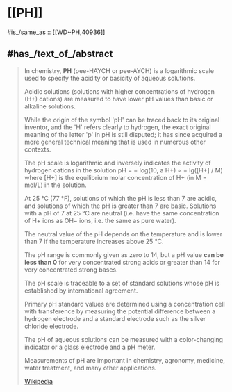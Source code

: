 
# [[PH]]

#is_/same_as :: [[WD~PH,40936]] 

## #has_/text_of_/abstract 

> In chemistry, **PH** (pee-HAYCH or pee-AYCH) is a logarithmic scale 
> used to specify the acidity or basicity of aqueous solutions. 
> 
> Acidic solutions (solutions with higher concentrations of hydrogen (H+) cations) 
> are measured to have lower pH values than basic or alkaline solutions. 
> 
> While the origin of the symbol 'pH' can be traced back to its original inventor, 
> and the 'H' refers clearly to hydrogen, 
> the exact original meaning of the letter 'p' in pH is still disputed; 
> it has since acquired a more general technical meaning that is used in numerous other contexts.
>
> The pH scale is logarithmic and inversely indicates the activity of hydrogen cations in the solution
>           pH = − log(10, a H+) ≈ − lg([H+] / M)
> where [H+] is the equilibrium molar concentration of H+ (in M = mol/L) in the solution. 
> 
> At 25 °C (77 °F), solutions of which the pH is less than 7 are acidic, 
> and solutions of which the pH is greater than 7 are basic. 
> Solutions with a pH of 7 at 25 °C are neutral 
> (i.e. have the same concentration of H+ ions as OH− ions, i.e. the same as pure water). 
> 
> The neutral value of the pH depends on the temperature 
> and is lower than 7 if the temperature increases above 25 °C. 
> 
> The pH range is commonly given as zero to 14, but a pH value **can be less than 0** 
> for very concentrated strong acids or greater than 14 for very concentrated strong bases.
>
> The pH scale is traceable to a set of standard solutions 
> whose pH is established by international agreement. 
> 
> Primary pH standard values are determined using a concentration cell with transference 
> by measuring the potential difference between a hydrogen electrode and a standard electrode 
> such as the silver chloride electrode. 
> 
> The pH of aqueous solutions can be measured with a color-changing indicator 
> or a glass electrode and a pH meter. 
> 
> Measurements of pH are important in chemistry, agronomy, medicine, water treatment, and many other applications.
>
> [Wikipedia](https://en.wikipedia.org/wiki/PH) 

